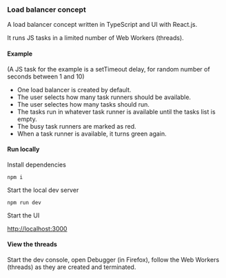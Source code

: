 ### Load balancer concept

A load balancer concept written in TypeScript and UI with React.js. 

It runs JS tasks in a limited number of Web Workers (threads).

#### Example

(A JS task for the example is a setTimeout delay, for random number of seconds between 1 and 10)

- One load balancer is created by default.
- The user selects how many task runners should be available.
- The user selectes how many tasks should run.
- The tasks run in whatever task runner is available until the tasks list is empty.
- The busy task runners are marked as red.
- When a task runner is available, it turns green again.

#### Run locally

Install dependencies 

`npm i`

Start the local dev server

`npm run dev`

Start the UI

[http://localhost:3000](http://localhost:3000)

#### View the threads

Start the dev console, open Debugger (in Firefox), follow the Web Workers (threads) as they are created and terminated.
